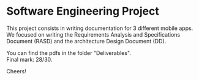 # Software Engineering Project
This project consists in writing documentation for 3 different mobile apps.   
We focused on writing the Requirements Analysis and Specifications Document (RASD) and the architecture Design Document (DD).  

You can find the pdfs in the folder "Deliverables".   
Final mark: 28/30.

Cheers!

